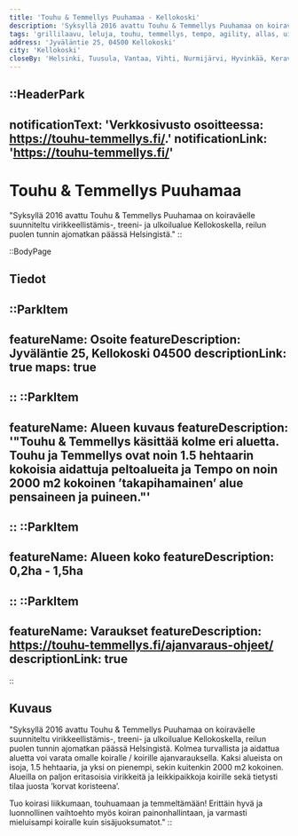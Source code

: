 ```yaml
---
title: 'Touhu & Temmellys Puuhamaa - Kellokoski'
description: 'Syksyllä 2016 avattu Touhu & Temmellys Puuhamaa on koiraväelle suunniteltu virikkeellistämis-, treeni- ja ulkoilualue Kellokoskella, reilun puolen tunnin ajomatkan päässä Helsingistä.'
tags: 'grillilaavu, leluja, touhu, temmellys, tempo, agility, allas, uinti, wc'
address: 'Jyväläntie 25, 04500 Kellokoski'
city: 'Kellokoski'
closeBy: 'Helsinki, Tuusula, Vantaa, Vihti, Nurmijärvi, Hyvinkää, Kerava'
---
```


::HeaderPark
---
notificationText: 'Verkkosivusto osoitteessa: https://touhu-temmellys.fi/.'
notificationLink: 'https://touhu-temmellys.fi/'
---
# Touhu & Temmellys Puuhamaa
"Syksyllä 2016 avattu Touhu & Temmellys Puuhamaa on koiraväelle suunniteltu virikkeellistämis-, treeni- ja ulkoilualue Kellokoskella, reilun puolen tunnin ajomatkan päässä Helsingistä."
::

::BodyPage
## Tiedot
::ParkItem
---
featureName: Osoite
featureDescription: Jyväläntie 25, Kellokoski 04500
descriptionLink: true
maps: true
---
::
::ParkItem
---
featureName: Alueen kuvaus
featureDescription: '"Touhu & Temmellys käsittää kolme eri aluetta. Touhu ja Temmellys ovat noin 1.5 hehtaarin kokoisia aidattuja peltoalueita ja Tempo on noin 2000 m2 kokoinen ’takapihamainen’ alue pensaineen ja puineen."'
---
::
::ParkItem
---
featureName: Alueen koko
featureDescription: 0,2ha - 1,5ha
---
::
::ParkItem
---
featureName: Varaukset
featureDescription: https://touhu-temmellys.fi/ajanvaraus-ohjeet/
descriptionLink: true
---
::
## Kuvaus
"Syksyllä 2016 avattu Touhu & Temmellys Puuhamaa on koiraväelle suunniteltu virikkeellistämis-, treeni- ja ulkoilualue Kellokoskella, reilun puolen tunnin ajomatkan päässä Helsingistä. Kolmea turvallista ja aidattua aluetta voi varata omalle koiralle / koirille ajanvarauksella. Kaksi alueista on isoja, 1.5 hehtaaria, ja yksi on pienempi, sekin kuitenkin 2000 m2 kokoinen. Alueilla on paljon eritasoisia virikkeitä ja leikkipaikkoja koirille sekä tietysti tilaa juosta ’korvat koristeena’.

Tuo koirasi liikkumaan, touhuamaan ja temmeltämään! Erittäin hyvä ja luonnollinen vaihtoehto myös koiran painonhallintaan, ja varmasti mieluisampi koiralle kuin sisäjuoksumatot."
::
